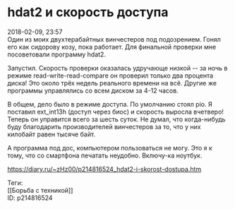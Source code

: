 hdat2 и скорость доступа
=========================

   
 2018-02-09, 23:57   
  Один из моих двухтерабайтных винчестеров под подозрением. Гонял его как сидорову козу, пока работает. Для финальной проверки мне посоветовали программу hdat2.   
   
 Запустил. Скорость проверки оказалась удручающе низкой -- за ночь в режиме read-write-read-compare он проверил только два процента диска! Это около трёх недель реального времени на всё. Другие же программы управлялись со всем диском за 4-12 часов.   
   
 В общем, дело было в режиме доступа. По умолчанию стоял pio. Я поставил ext\_int13h (доступ через биос) и скорость выросла вчетверо! Теперь он управится всего за шесть суток. Не думал, что когда-нибудь буду благодарить производителей винчестеров за то, что у них килобайт равен тысяче байт.   
   
 А программа под дос, компьютером пользоваться не могу. Это я к тому, что со смартфона печатать неудобно. Включу-ка ноутбук.   
    
 <https://diary.ru/~zHz00/p214816524_hdat2-i-skorost-dostupa.htm>   
   
 Теги:   
 [[Борьба с техникой]]   
 ID: p214816524